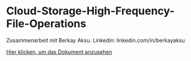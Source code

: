 # Cloud-Storage-High-Frequency-File-Operations

Zusammenarbeit mit Berkay Aksu.
Linkedin: linkedin.com/in/berkayaksu

[Hier klicken, um das Dokument anzusehen](/AksuKanat.pdf)
